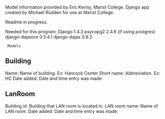 Model information provided by Eric Kenny, Marist College. Django app created by Michael Rudden for use at Marist College.

Readme in progress.

Needed for this program:
Django 1.4.3
psycopg2 2.4.6 (if using postgres)
django-dajaxice 0.5.4.1
django-dajax 0.9.2

~~~~~~~~
 Models
~~~~~~~~

Building
--------
Name: Name of building. Ex: Hancock Center
Short name: Abbreviation. Ex: HC
Date added: Date and time entry was made.

LanRoom
-------
Building id: Building that LAN room is located in.
LAN room name: Name of LAN room.
Date added: Date and time entry was made.
